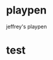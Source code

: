 playpen
=======

jeffrey's playpen

<h1>test</h1>
                 <div id="fb-root"></div>
<script>(function(d, s, id) {
  var js, fjs = d.getElementsByTagName(s)[0];
  if (d.getElementById(id)) return;
  js = d.createElement(s); js.id = id;
  js.src = "//connect.facebook.net/en_US/all.js#xfbml=1&appId=137108169786623";
  fjs.parentNode.insertBefore(js, fjs);
}(document, 'script', 'facebook-jssdk'));</script>

<div class="fb-comments" data-href="http://172.16.79.5:8080/elections-vote/#static/chat" data-width="400" data-numposts="15" data-colorscheme="dark"></div>

<style>
    #fbcomments, .fb-comments, .fb-comments iframe[style], .fb-comments span
{ width: 100% !important; } 
